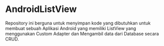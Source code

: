 # AndroidListView
Repository ini berguna untuk menyimpan kode yang dibutuhkan untuk membuat sebuah Aplikasi Android yang memiliki ListView yang menggunakan Custom Adapter dan Mengambil data dari Database secara CRUD.
